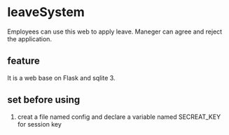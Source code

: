 # leaveSystem
Employees can use this web to apply leave. Maneger can agree and reject the application.
## feature
It is a web base on Flask and sqlite 3.
## set before using
1. creat a file named config and declare a variable named SECREAT_KEY for session key